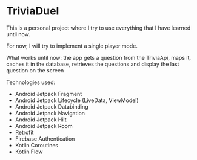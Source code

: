 # TriviaDuel

This is a personal project where I try to use everything that I have learned until now.

For now, I will try to implement a single player mode.

What works until now: the app gets a question from the TriviaApi, maps it, caches it in the database, retrieves the questions and display the last question on the screen

Technologies used:
- Android Jetpack Fragment
- Android Jetpack Lifecycle (LiveData, ViewModel)
- Android Jetpack Databinding
- Android Jetpack Navigation
- Android Jetpack Hilt
- Android Jetpack Room
- Retrofit
- Firebase Authentication
- Kotlin Coroutines
- Kotlin Flow
